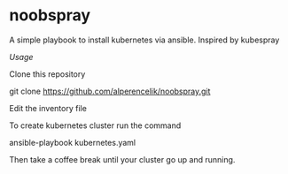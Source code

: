 # noobspray
A simple playbook to install kubernetes via ansible. Inspired by kubespray




*Usage* 

Clone this repository

git clone https://github.com/alperencelik/noobspray.git

Edit the inventory file 

To create kubernetes cluster run the command

ansible-playbook kubernetes.yaml

Then take a coffee break until your cluster go up and running.



